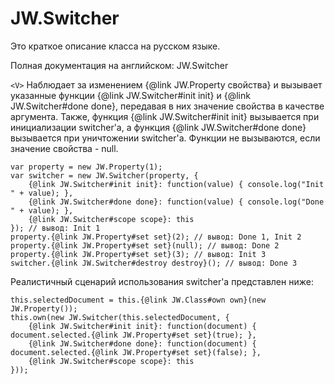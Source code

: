 ﻿# JW.Switcher

Это краткое описание класса на русском языке.

Полная документация на английском: JW.Switcher

`<V>` Наблюдает за изменением {@link JW.Property свойства} и вызывает
указанные функции {@link JW.Switcher#init init} и {@link JW.Switcher#done done},
передавая в них значение свойства в качестве аргумента.
Также, функция {@link JW.Switcher#init init} вызывается при инициализации switcher'а,
а функция {@link JW.Switcher#done done} вызывается при уничтожении switcher'а.
Функции не вызываются, если значение свойства - null.

    var property = new JW.Property(1);
    var switcher = new JW.Switcher(property, {
        {@link JW.Switcher#init init}: function(value) { console.log("Init " + value); },
        {@link JW.Switcher#done done}: function(value) { console.log("Done " + value); },
        {@link JW.Switcher#scope scope}: this
    }); // вывод: Init 1
    property.{@link JW.Property#set set}(2); // вывод: Done 1, Init 2
    property.{@link JW.Property#set set}(null); // вывод: Done 2
    property.{@link JW.Property#set set}(3); // вывод: Init 3
    switcher.{@link JW.Switcher#destroy destroy}(); // вывод: Done 3

Реалистичный сценарий использования switcher'а представлен ниже:

    this.selectedDocument = this.{@link JW.Class#own own}(new JW.Property());
    this.own(new JW.Switcher(this.selectedDocument, {
        {@link JW.Switcher#init init}: function(document) { document.selected.{@link JW.Property#set set}(true); },
        {@link JW.Switcher#done done}: function(document) { document.selected.{@link JW.Property#set set}(false); },
        {@link JW.Switcher#scope scope}: this
    }));
